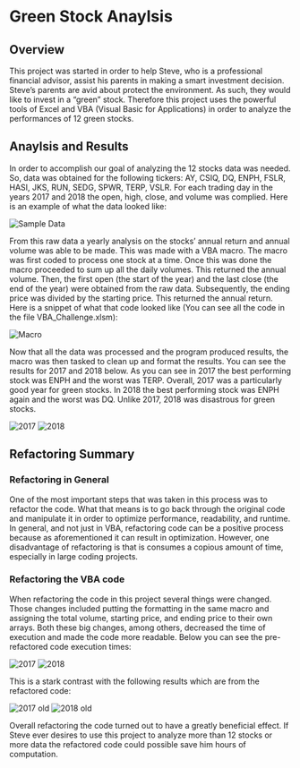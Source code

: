 # Green Stock Anaylsis

## Overview
This project was started in order to help Steve, who is a professional financial advisor, assist his parents in making a smart investment decision. Steve’s parents are avid about protect the environment. As such, they would like to invest in a “green” stock. Therefore this project uses the powerful tools of Excel and VBA (Visual Basic for Applications) in order to analyze the performances of 12 green stocks.

## Anaylsis and Results
In order to accomplish our goal of analyzing the 12 stocks data was needed. So, data was obtained for the following tickers: AY, CSIQ, DQ, ENPH, FSLR, HASI, JKS, RUN, SEDG, SPWR, TERP, VSLR. For each trading day in the years 2017 and 2018 the open, high, close, and volume was complied. Here is an example of what the data looked like:

![Sample Data](https://user-images.githubusercontent.com/71234992/94104841-dbcd5e80-fdec-11ea-83d1-671ee034845a.PNG)

From this raw data a yearly analysis on the stocks’ annual return and annual volume was able to be made. This was made with a VBA macro. The macro was first coded to process one stock at a time. Once this was done the macro proceeded to sum up all the daily volumes. This returned the annual volume. Then, the first open (the start of the year) and the last close (the end of the year) were obtained from the raw data. Subsequently, the ending price was divided by the starting price. This returned the annual return. Here is a snippet of what that code looked like (You can see all the code in the file VBA_Challenge.xlsm):

![Macro](https://user-images.githubusercontent.com/71234992/94105899-25b74400-fdef-11ea-89ad-c4d9f6488e78.PNG)

Now that all the data was processed and the program produced results, the macro was then tasked to clean up and format the results. You can see the results for 2017 and 2018 below. As you can see in 2017 the best performing stock was ENPH and the worst was TERP. Overall, 2017 was a particularly good year for green stocks. In 2018 the best performing stock was ENPH again and the worst was DQ. Unlike 2017, 2018 was disastrous for green stocks.

![2017](https://user-images.githubusercontent.com/71234992/94107455-5ba9f780-fdf2-11ea-9b6f-2d8ac2f945c5.PNG) ![2018](https://user-images.githubusercontent.com/71234992/94107456-5ba9f780-fdf2-11ea-81a5-fc8e2b9799bb.PNG)

## Refactoring Summary
### Refactoring in General
One of the most important steps that was taken in this process was to refactor the code. What that means is to go back through the original code and manipulate it in order to optimize performance, readability, and runtime. In general, and not just in VBA, refactoring code can be a positive process because as aforementioned it can result in optimization. However, one disadvantage of refactoring is that is consumes a copious amount of time, especially in large coding projects.

### Refactoring the VBA code
When refactoring the code in this project several things were changed. Those changes included putting the formatting in the same macro and assigning the total volume, starting price, and ending price to their own arrays. Both these big changes, among others, decreased the time of execution and made the code more readable. Below you can see the pre-refactored code execution times:

![2017](https://user-images.githubusercontent.com/71234992/94109120-62863980-fdf5-11ea-91fc-4c1d4d929022.PNG) ![2018](https://user-images.githubusercontent.com/71234992/94109122-63b76680-fdf5-11ea-9a30-4d0d3f6cea04.PNG)

This is a stark contrast with the following results which are from the refactored code:

![2017 old](https://user-images.githubusercontent.com/71234992/94109121-631ed000-fdf5-11ea-95ef-42e663686075.PNG) ![2018 old](https://user-images.githubusercontent.com/71234992/94109123-63b76680-fdf5-11ea-969a-6cf9822bfe92.PNG)

Overall refactoring the code turned out to have a greatly beneficial effect. If Steve ever desires to use this project to analyze more than 12 stocks or more data the refactored code could possible save him hours of computation.

